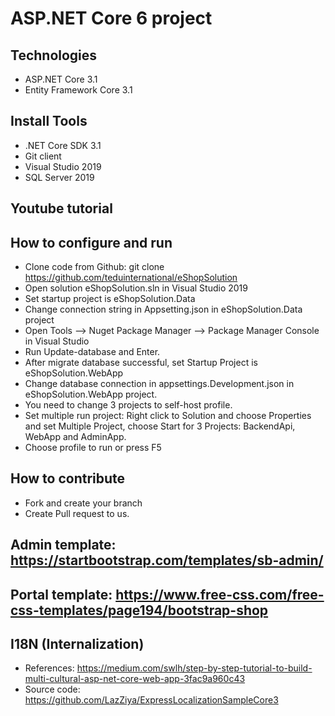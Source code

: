 # ASP.NET Core 6 project 
## Technologies
- ASP.NET Core 3.1
- Entity Framework Core 3.1
## Install Tools
- .NET Core SDK 3.1
- Git client
- Visual Studio 2019
- SQL Server 2019
## Youtube tutorial

## How to configure and run
- Clone code from Github: git clone https://github.com/teduinternational/eShopSolution
- Open solution eShopSolution.sln in Visual Studio 2019
- Set startup project is eShopSolution.Data
- Change connection string in Appsetting.json in eShopSolution.Data project
- Open Tools --> Nuget Package Manager -->  Package Manager Console in Visual Studio
- Run Update-database and Enter.
- After migrate database successful, set Startup Project is eShopSolution.WebApp
- Change database connection in appsettings.Development.json in eShopSolution.WebApp project.
- You need to change 3 projects to self-host profile.
- Set multiple run project: Right click to Solution and choose Properties and set Multiple Project, choose Start for 3 Projects: BackendApi, WebApp and AdminApp.
- Choose profile to run or press F5
## How to contribute
- Fork and create your branch
- Create Pull request to us.

## Admin template: https://startbootstrap.com/templates/sb-admin/
## Portal template: https://www.free-css.com/free-css-templates/page194/bootstrap-shop

## I18N (Internalization)
- References: https://medium.com/swlh/step-by-step-tutorial-to-build-multi-cultural-asp-net-core-web-app-3fac9a960c43
- Source code: https://github.com/LazZiya/ExpressLocalizationSampleCore3
